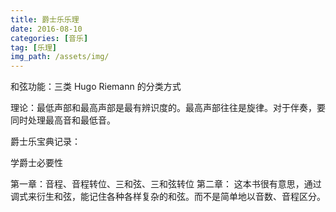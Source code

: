 ```yaml
---
title: 爵士乐乐理
date: 2016-08-10
categories: [音乐]
tag: [乐理]
img_path: /assets/img/
---
```


和弦功能：三类 Hugo Riemann 的分类方式

理论：最低声部和最高声部是最有辨识度的。最高声部往往是旋律。对于伴奏，要同时处理最高音和最低音。


爵士乐宝典记录：

学爵士必要性

第一章：音程、音程转位、三和弦、三和弦转位
第二章：
这本书很有意思，通过调式来衍生和弦，能记住各种各样复杂的和弦。而不是简单地以音数、音程区分。